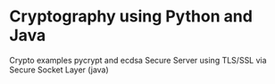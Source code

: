 # Cryptography using Python and Java
Crypto examples pycrypt and ecdsa
Secure Server using TLS/SSL via Secure Socket Layer (java)
